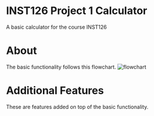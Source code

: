 
# INST126 Project 1 Calculator

A basic calculator for the course INST126
# About

The basic functionality follows this flowchart.
![flowchart](https://github.com/oviu/INST126/tree/master/Project1/flowchart.png)

# Additional Features

These are features added on top of the basic functionality.
